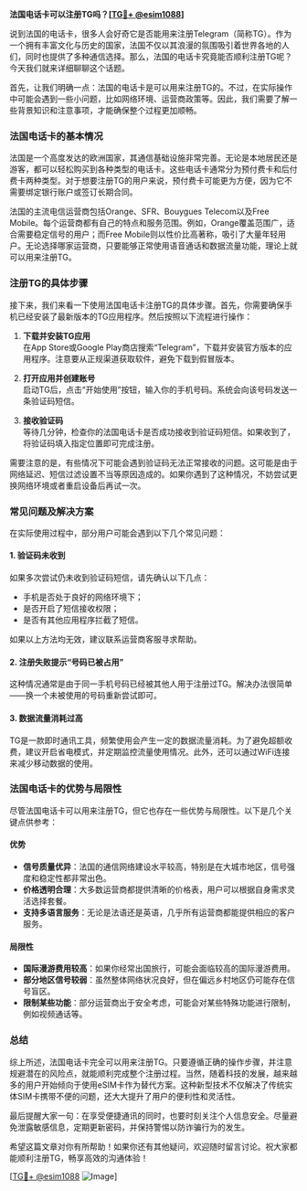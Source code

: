 **法国电话卡可以注册TG吗？[[TG💪+ @esim1088](https://t.me/s/esim1088)]**

说到法国的电话卡，很多人会好奇它是否能用来注册Telegram（简称TG）。作为一个拥有丰富文化与历史的国家，法国不仅以其浪漫的氛围吸引着世界各地的人们，同时也提供了多种通信选择。那么，法国的电话卡究竟能否顺利注册TG呢？今天我们就来详细聊聊这个话题。

首先，让我们明确一点：法国的电话卡是可以用来注册TG的。不过，在实际操作中可能会遇到一些小问题，比如网络环境、运营商政策等。因此，我们需要了解一些背景知识和注意事项，才能确保整个过程更加顺畅。

### 法国电话卡的基本情况

法国是一个高度发达的欧洲国家，其通信基础设施非常完善。无论是本地居民还是游客，都可以轻松购买到各种类型的电话卡。这些电话卡通常分为预付费卡和后付费卡两种类型。对于想要注册TG的用户来说，预付费卡可能更为方便，因为它不需要绑定银行账户或签订长期合同。

法国的主流电信运营商包括Orange、SFR、Bouygues Telecom以及Free Mobile。每个运营商都有自己的特点和服务范围。例如，Orange覆盖范围广，适合需要稳定信号的用户；而Free Mobile则以性价比高著称，吸引了大量年轻用户。无论选择哪家运营商，只要能够正常使用语音通话和数据流量功能，理论上就可以用来注册TG。

### 注册TG的具体步骤

接下来，我们来看一下使用法国电话卡注册TG的具体步骤。首先，你需要确保手机已经安装了最新版本的TG应用程序。然后按照以下流程进行操作：

1. **下载并安装TG应用**  
   在App Store或Google Play商店搜索“Telegram”，下载并安装官方版本的应用程序。注意要从正规渠道获取软件，避免下载到假冒版本。

2. **打开应用并创建账号**  
   启动TG后，点击“开始使用”按钮，输入你的手机号码。系统会向该号码发送一条验证码短信。

3. **接收验证码**  
   等待几分钟，检查你的法国电话卡是否成功接收到验证码短信。如果收到了，将验证码填入指定位置即可完成注册。

需要注意的是，有些情况下可能会遇到验证码无法正常接收的问题。这可能是由于网络延迟、短信过滤设置不当等原因造成的。如果你遇到了这种情况，不妨尝试更换网络环境或者重启设备后再试一次。

### 常见问题及解决方案

在实际使用过程中，部分用户可能会遇到以下几个常见问题：

#### 1. 验证码未收到
如果多次尝试仍未收到验证码短信，请先确认以下几点：
- 手机是否处于良好的网络环境下；
- 是否开启了短信接收权限；
- 是否有其他应用程序拦截了短信。

如果以上方法均无效，建议联系运营商客服寻求帮助。

#### 2. 注册失败提示“号码已被占用”
这种情况通常是由于同一手机号码已经被其他人用于注册过TG。解决办法很简单——换一个未被使用的号码重新尝试即可。

#### 3. 数据流量消耗过高
TG是一款即时通讯工具，频繁使用会产生一定的数据流量消耗。为了避免超额收费，建议开启省电模式，并定期监控流量使用情况。此外，还可以通过WiFi连接来减少移动数据的使用。

### 法国电话卡的优势与局限性

尽管法国电话卡可以用来注册TG，但它也存在一些优势与局限性。以下是几个关键点供参考：

#### 优势
- **信号质量优异**：法国的通信网络建设水平较高，特别是在大城市地区，信号强度和稳定性都非常出色。
- **价格透明合理**：大多数运营商都提供清晰的价格表，用户可以根据自身需求灵活选择套餐。
- **支持多语言服务**：无论是法语还是英语，几乎所有运营商都能提供相应的客户服务。

#### 局限性
- **国际漫游费用较高**：如果你经常出国旅行，可能会面临较高的国际漫游费用。
- **部分地区信号较弱**：虽然整体网络状况良好，但在偏远乡村地区仍可能存在信号盲区。
- **限制某些功能**：部分运营商出于安全考虑，可能会对某些特殊功能进行限制，例如视频通话等。

### 总结

综上所述，法国电话卡完全可以用来注册TG。只要遵循正确的操作步骤，并注意规避潜在的风险点，就能顺利完成整个注册过程。当然，随着科技的发展，越来越多的用户开始倾向于使用eSIM卡作为替代方案。这种新型技术不仅解决了传统实体SIM卡携带不便的问题，还大大提升了用户的便利性和灵活性。

最后提醒大家一句：在享受便捷通讯的同时，也要时刻关注个人信息安全。尽量避免泄露敏感信息，定期更新密码，并保持警惕以防诈骗行为的发生。

希望这篇文章对你有所帮助！如果你还有其他疑问，欢迎随时留言讨论。祝大家都能顺利注册TG，畅享高效的沟通体验！

[[TG💪+ @esim1088](https://t.me/s/esim1088) ![Image](https://i.postimg.cc/4NQfJmqS/Snipaste-2025-05-13-00-14-12.png)]